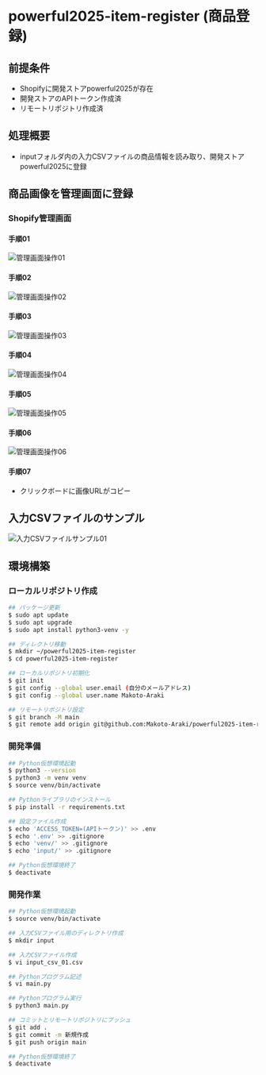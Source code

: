 # powerful2025-item-register (商品登録)

## 前提条件
- Shopifyに開発ストアpowerful2025が存在
- 開発ストアのAPIトークン作成済
- リモートリポジトリ作成済

## 処理概要
- inputフォルダ内の入力CSVファイルの商品情報を読み取り、開発ストアpowerful2025に登録

## 商品画像を管理画面に登録
### Shopify管理画面
#### 手順01
![管理画面操作01](images/content_upload_01.png)
#### 手順02
![管理画面操作02](images/content_upload_02.png)
#### 手順03
![管理画面操作03](images/content_upload_03.png)
#### 手順04
![管理画面操作04](images/content_upload_04.png)
#### 手順05
![管理画面操作05](images/content_upload_05.png)
#### 手順06
![管理画面操作06](images/content_upload_06.png)
#### 手順07
- クリックボードに画像URLがコピー

## 入力CSVファイルのサンプル
![入力CSVファイルサンプル01](images/input_csv_01.png)

## 環境構築
### ローカルリポジトリ作成
```bash
## パッケージ更新
$ sudo apt update
$ sudo apt upgrade
$ sudo apt install python3-venv -y

## ディレクトリ移動
$ mkdir ~/powerful2025-item-register
$ cd powerful2025-item-register

## ローカルリポジトリ初期化
$ git init
$ git config --global user.email (自分のメールアドレス)
$ git config --global user.name Makoto-Araki

## リモートリポジトリ設定
$ git branch -M main
$ git remote add origin git@github.com:Makoto-Araki/powerful2025-item-register.git
```

### 開発準備
```bash
## Python仮想環境起動
$ python3 --version
$ python3 -m venv venv
$ source venv/bin/activate

## Pythonライブラリのインストール
$ pip install -r requirements.txt

## 設定ファイル作成
$ echo 'ACCESS_TOKEN=(APIトークン)' >> .env
$ echo '.env' >> .gitignore
$ echo 'venv/' >> .gitignore
$ echo 'input/' >> .gitignore

## Python仮想環境終了
$ deactivate
```

### 開発作業
```bash
## Python仮想環境起動
$ source venv/bin/activate

## 入力CSVファイル用のディレクトリ作成
$ mkdir input

## 入力CSVファイル作成
$ vi input_csv_01.csv

## Pythonプログラム記述
$ vi main.py

## Pythonプログラム実行
$ python3 main.py

## コミットとリモートリポジトリにプッシュ
$ git add .
$ git commit -m 新規作成
$ git push origin main

## Python仮想環境終了
$ deactivate
```

